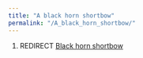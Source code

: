 ```yaml
---
title: "A black horn shortbow"
permalink: "/A_black_horn_shortbow/"
---
```


1.  REDIRECT [Black horn shortbow](Black_horn_shortbow "wikilink")